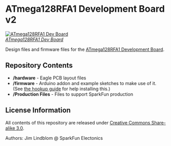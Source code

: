 ATmega128RFA1 Development Board v2
======

[![ATmega128RFA1 Dev Board](https://dlnmh9ip6v2uc.cloudfront.net/images/products/1/1/1/9/7/11197-01a_medium.jpg)  
*ATmega128RFA1 Dev Board*](https://www.sparkfun.com/products/11197)

Design files and firmware files for the [ATmega128RFA1 Development Board](https://www.sparkfun.com/products/11197).

Repository Contents
-------------------

* **/hardware** - Eagle PCB layout files
* **/firmware** - Arduino addon and example sketches to make use of it. (See [the hookup guide](https://learn.sparkfun.com/tutorials/atmega128rfa1-dev-board-hookup-guide) for help installing this.)
* **/Production Files** - Files to support SparkFun production


License Information
-------------------

All contents of this repository are released under [Creative Commons Share-alike 3.0](http://creativecommons.org/licenses/by-sa/3.0/).

Authors: Jim Lindblom @ SparkFun Electonics
